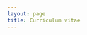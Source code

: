 ```yaml
---
layout: page
title: Curriculum vitae
---
```


<object data="{{ site.url }}/public/files/CV-1-18-20.pdf" width="800px" height="1100px"></object>
